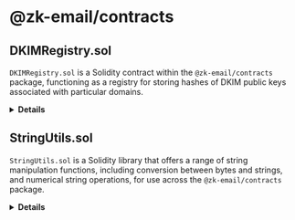 # @zk-email/contracts

## DKIMRegistry.sol

`DKIMRegistry.sol` is a Solidity contract within the `@zk-email/contracts` package, functioning as a registry for storing hashes of DKIM public keys associated with particular domains.

<details>
<summary><b>Details</b></summary>

1. **Registering DKIM Public Key Hashes**: Developers can use the contract to register new hashes of DKIM public keys for a domain, so that any email sent from the domain can be verified against the blockchain-stored hash.

2. **Validating DKIM Public Key Hashes**: The contract allows for the validation of a registered DKIM public key hash. This helps verify if the public key in an email matches the one registered in the blockchain for the domain, confirming the email's authenticity.

3. **Revoking Compromised Keys**: In the event of a security breach or compromise of a private key, developers can revoke the associated DKIM public key hash to prevent misuse.

For a detailed overview of its functionalities, please refer to the source file: [DKIMRegistry.sol](./DKIMRegistry.sol)
</details>

## StringUtils.sol

`StringUtils.sol` is a Solidity library that offers a range of string manipulation functions, including conversion between bytes and strings, and numerical string operations, for use across the `@zk-email/contracts` package.

<details>
<summary><b>Details</b></summary>

#### Converting Values to Strings
- **To Hex String**: Convert a `uint256` to its ASCII `string` hexadecimal representation.

```solidity
string memory hexString = StringUtils.toHexString(12345, 4);
// hexString will be "0x3039" 
```
- **To Hex String Without Prefix**: Similar to `toHexString` but without the "0x" prefix.


```solidity
string memory hexStringNoPrefix = StringUtils.toHexStringNoPrefix(12345, 4);
// hexStringNoPrefix will be "3039"
```
- **To String from Various Types**: Convert `uint256`, `bytes32`, or `address` to a string.

```solidity
string memory uintToString = StringUtils.toString(uint256(12345));
string memory bytesToString = StringUtils.toString(bytes32("data"));
string memory addressToString = StringUtils.toString(address(0x123));
```

#### String Comparisons
- **String Equality**: Check if two strings are equal.

```solidity
bool isEqual = StringUtils.stringEq("hello", "hello");
// isEqual will be true
```

#### Advanced String Manipulations

- **Remove Trailing Zeros**: Trims trailing zeros from a string representation of bytes.

```solidity
string memory trimmedString = StringUtils.removeTrailingZeros("hello\x00\x00");
// trimmedString will be "hello"
```

- **Convert Packed Bytes to String**: Unpacks `uint256` values into a string, useful for handling compact data representations. 1 packed byte = 31 normal bytes.
- **Upper and Lower Case Conversion**: Convert a string to all uppercase or lowercase.

```solidity
string memory upperString = StringUtils.upper("hello"); // "HELLO"
string memory lowerString = StringUtils.lower("HELLO"); // "hello"
```
</details>
